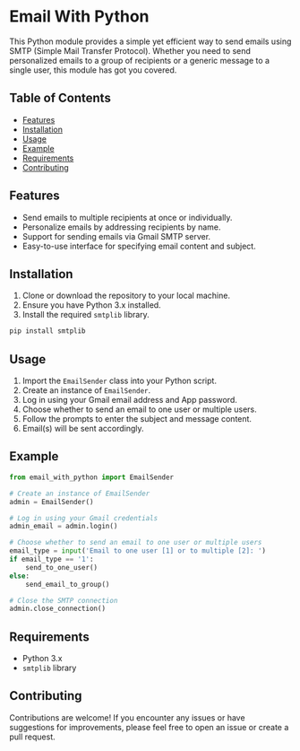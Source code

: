 # Email With Python

This Python module provides a simple yet efficient way to send emails using SMTP (Simple Mail Transfer Protocol). Whether you need to send personalized emails to a group of recipients or a generic message to a single user, this module has got you covered.

## Table of Contents

- [Features](#features)
- [Installation](#installation)
- [Usage](#usage)
- [Example](#example)
- [Requirements](#requirements)
- [Contributing](#contributing)

## Features

- Send emails to multiple recipients at once or individually.
- Personalize emails by addressing recipients by name.
- Support for sending emails via Gmail SMTP server.
- Easy-to-use interface for specifying email content and subject.

## Installation

1. Clone or download the repository to your local machine.
2. Ensure you have Python 3.x installed.
3. Install the required `smtplib` library.
   
```bash
pip install smtplib
```

## Usage

1. Import the `EmailSender` class into your Python script.
2. Create an instance of `EmailSender`.
3. Log in using your Gmail email address and App password.
4. Choose whether to send an email to one user or multiple users.
5. Follow the prompts to enter the subject and message content.
6. Email(s) will be sent accordingly.

## Example

```python
from email_with_python import EmailSender

# Create an instance of EmailSender
admin = EmailSender()

# Log in using your Gmail credentials
admin_email = admin.login()

# Choose whether to send an email to one user or multiple users
email_type = input('Email to one user [1] or to multiple [2]: ')
if email_type == '1':
    send_to_one_user()
else:
    send_email_to_group()

# Close the SMTP connection
admin.close_connection()
```

## Requirements

- Python 3.x
- `smtplib` library

## Contributing

Contributions are welcome! If you encounter any issues or have suggestions for improvements, please feel free to open an issue or create a pull request.
